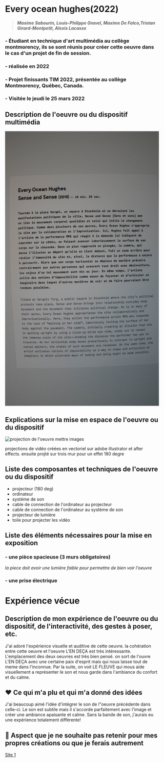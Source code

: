 # Every ocean hughes(2022)
>#### *Maxime Sabourin, Louis-Philippe Gravel, Maxime De Falco,Tristan Girard-Montpetit, Alexis Lacasse* 

### - Étudiant en technique d'art multimédia au collège montmorency, ils se sont réunis pour créer cette oeuvre dans le cas d'un projet de fin de session.  


### - réalisée en 2022


### - Projet finissants TIM 2022, présentée au collège Montmorency, Québec, Canada.



### - Visitée le jeudi le 25 mars 2022


## Description de l'oeuvre ou du dispositif multimédia

![description de l'oeuvre](media/description.jpg)


## Explications sur la mise en espace de l'oeuvre ou du dispositif 
![projection de l'oeuvre](media/projection.jpg)
mettre images

projections de vidéo créées en vectoriel sur adobe illustrator et after effects. ensuite projté sur trois mur pour un effet 180 degre


## Liste des composantes et techniques de l'oeuvre ou du dispositif 

- projecteur (180 deg)
- ordinateur
- systéme de son
- cable de connection de l'ordinateur au projecteur 
- cable de connection de l'ordinateur au système de son
- projecteur de lumière
- toile pour projecter les vidéo



## Liste des éléments nécessaires pour la mise en exposition


### - une pièce spacieuse (3 murs obligatoires)

 *la piece doit avoir une lumière faible pour permettre de bien voir l'oeuvre*

### - une prise électrique

# Expérience vécue

## Description de mon expérience de l'oeuvre ou du dispositif, de l'interactivité, des gestes à poser, etc.
J'ai adoré l'expérience visuelle et auditive de cette oeuvre. la cohération entre cette oeuvre et l'oeuvre L’EN DEÇA est très intéressante. L'emplacement des deux oeuvres est très bien pensé. on sort de l'ouvre L’EN DEÇA avec une certaine paix d'esprit mais qui nous laisse tout de meme dans l'inconnue. Par la suite, on voit LE FLEUVE qui mous aide visuellement a représenter le son et nous garde dans l'ambiance du confort et du calme.

## ❤️ Ce qui m'a plu et qui m'a donné des idées 

J'ai beaucoup aimé l'idée d'intégrer le son de l"oeuvre précédente dans celle-ci. Le son est subtile mais il s'accorde parfaitement avec l'image et créer une ambiance apaisante et calme. Sans la bande de son, j'aurais eu une expérience totalement différente!

## 🤔 Aspect que je ne souhaite pas retenir pour mes propres créations ou que je ferais autrement




[Site 1](https://tim-montmorency.com/2022/projets/L-horloge-de-l-apocalypse/docs/web/index.html)
